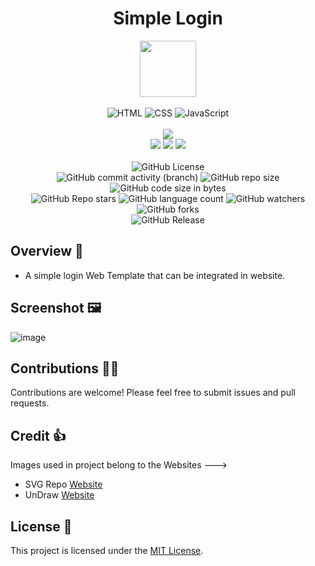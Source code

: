 <div align="center">
     <h1 align="center">Simple Login</h1>
     <img src="https://github.com/user-attachments/assets/44348141-dc21-4fa1-b70c-45207c538a53" height=90px width=90px/>
     <br/>
     <br/>
     <img alt="HTML" src="https://img.shields.io/badge/HTML-%23E34F26?style=for-the-badge&logo=html5&logoColor=white">
     <img alt="CSS" src="https://img.shields.io/badge/CSS-%231572B6?style=for-the-badge&logo=css3&logoColor=white">
     <img alt="JavaScript" src="https://img.shields.io/badge/JavaScript-%23F7DF1E?style=for-the-badge&logo=javascript&logoColor=black">
     <br/>
     <br/>
     <!-- Open Source -->
     <img src="https://badges.frapsoft.com/os/v1/open-source.svg?v=103">
     <br/>
     <!-- Contributions -->
     <img src="https://img.shields.io/static/v1.svg?label=Contributions&message=Welcome&color=#013220">
     <!-- Built By -->
     <img src="https://img.shields.io/badge/Built%20by-Abhinav%20Kumar-0059b3">
     <!-- Maintained -->
     <img src="https://img.shields.io/static/v1.svg?label=Maintained&message=Yes&color=red">
     <br/>
     <!-- --------------------------------------------- -->
     <br/>
     <!-- License -->
     <img alt="GitHub License" src="https://img.shields.io/github/license/abhinavkumar2369/Simple-Login">
     <br/>
     <!-- Commit Count -->
     <img alt="GitHub commit activity (branch)" src="https://img.shields.io/github/commit-activity/t/abhinavkumar2369/Simple-Login/main">
     <!-- Repo Size -->
     <img alt="GitHub repo size" src="https://img.shields.io/github/repo-size/abhinavkumar2369/Simple-Login?style=flat&color=orange">
     <!-- Repo Code -->
     <img alt="GitHub code size in bytes" src="https://img.shields.io/github/languages/code-size/abhinavkumar2369/Simple-Login">
     <br/>
     <img alt="GitHub Repo stars" src="https://img.shields.io/github/stars/abhinavkumar2369/Simple-Login?style=flat&color=orange">
     <!-- Language Count -->
     <img alt="GitHub language count" src="https://img.shields.io/github/languages/count/abhinavkumar2369/Simple-Login">
     <!-- Watchers -->
     <img alt="GitHub watchers" src="https://img.shields.io/github/watchers/abhinavkumar2369/Simple-Login?style=flat">
     <!-- Forks -->
     <img alt="GitHub forks" src="https://img.shields.io/github/forks/abhinavkumar2369/Simple-Login?style=flat&color=orange">
     <br/>
     <img alt="GitHub Release" src="https://img.shields.io/github/v/release/abhinavkumar2369/Simple-Login">
</div>


<!------------------------------------------------->


## Overview 🌟
- A simple login Web Template that can be integrated in website.

<!------------------------------------------------->


## Screenshot 🖼️
![image](https://github.com/user-attachments/assets/be384bfc-1d65-41cf-800f-2a9a9dac5857)


<!------------------------------------------------->


## Contributions 🧑‍💻
Contributions are welcome! Please feel free to submit issues and pull requests.


<!------------------------------------------------->


## Credit 👍 
Images used in project belong to the Websites --->
- SVG Repo <a href="https://www.svgrepo.com/"> Website </a>
- UnDraw <a href="https://undraw.co/"> Website </a>

<!------------------------------------------------->


## License 🪪
This project is licensed under the [MIT License](LICENSE).
